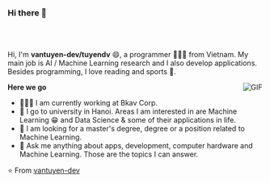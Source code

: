 <link rel="stylesheet" type="text/css" href="./style.css" />


### Hi there 👋

<!---
  <a href="https://medium.com/@rogercolque">
    <img align="left" alt="Medium" width="22px" src="https://cdn.jsdelivr.net/npm/simple-icons@3.1.0/icons/medium.svg" />
  </a>
  <a href="https://www.linkedin.com/in/roger-colquehuanca-calcina/">
    <img align="left" alt="LinkedIn" width="22px" src="https://cdn.jsdelivr.net/npm/simple-icons@3.1.0/icons/linkedin.svg" />
  </a>

  <a href="https://codepen.io/rogergcc/">
    <img align="left" alt="Codepen" width="22px" src="https://cdn.jsdelivr.net/npm/simple-icons@3.1.0/icons/codepen.svg" />
  </a>
  <a href="https://www.hackerrank.com/rogergcc?hr_r=1">
    <img align="left" alt="Hackerrank" width="22px" src="https://cdn.jsdelivr.net/npm/simple-icons@3.1.0/icons/hackerrank.svg" />
  </a>
  <a href="https://www.codewars.com/users/rogergcc">
    <img align="left" alt="Codewars" width="22px" src="https://cdn.jsdelivr.net/npm/simple-icons@3.1.0/icons/codewars.svg" />
  </a>
  <a href="https://app.codesignal.com/profile/rogergcc">
    <img align="left" alt="CodeSignal" width="22px" src="https://encrypted-tbn0.gstatic.com/images?q=tbn%3AANd9GcRkyuytHOqcxg7myYuXvpyXFxI9A_VnI9l8WQ&usqp=CAU" />
  </a>
-->
<br />
<br />

Hi, I'm **vantuyen-dev/tuyendv** 😄,  a programmer 👨🏻‍💻 from Vietnam. My main job is AI / Machine Learning research and I also develop applications. Besides programming, I love reading and sports 🏃.

  <img align="right" alt="GIF" src="https://media.giphy.com/media/11ZSwQNWba4YF2/giphy.gif" />


  **Here we go**

  - 👨🏻‍💻 I am currently working at Bkav Corp.
  - 🌱 I go to university in Hanoi. Areas I am interested in are Machine Learning 😁 and Data Science & some of their applications in life.
  - 💼 I am looking for a master's degree, degree or a position related to Machine Learning.
  - 💬 Ask me anything about apps, development, computer hardware and Machine Learning. Those are the topics I can answer.
 



⭐️ From [vantuyen-dev](https://github.com/vantuyen-dev)
